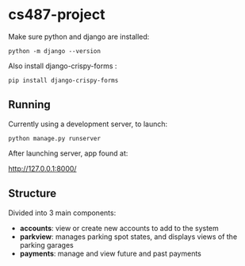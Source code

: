 # cs487-project

Make sure python and django are installed:

`python -m django --version`

Also install django-crispy-forms :

`pip install django-crispy-forms`

## Running

Currently using a development server, to launch:

`python manage.py runserver`

After launching server, app found at:

<http://127.0.0.1:8000/>

## Structure

Divided into 3 main components:

* **accounts**: view or create new accounts to add to the system
* **parkview**: manages parking spot states, and displays views of the parking garages
* **payments**: manage and view future and past payments
